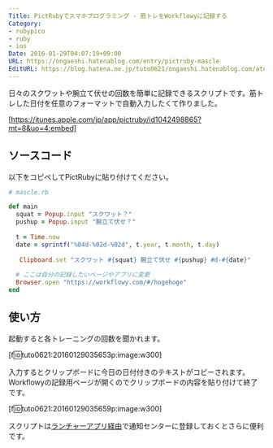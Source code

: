```yaml
---
Title: PictRubyでスマホプログラミング - 筋トレをWorkflowyに記録する
Category:
- rubypico
- ruby
- ios
Date: 2016-01-29T04:07:19+09:00
URL: https://ongaeshi.hatenablog.com/entry/pictruby-mascle
EditURL: https://blog.hatena.ne.jp/tuto0621/ongaeshi.hatenablog.com/atom/entry/6653586347154838479
---
```


日々のスクワットや腕立て伏せの回数を簡単に記録できるスクリプトです。筋トレした日付を任意のフォーマットで自動入力したくて作りました。

[https://itunes.apple.com/jp/app/pictruby/id1042498865?mt=8&uo=4:embed]

## ソースコード

以下をコピペしてPictRubyに貼り付けてください。

```ruby
# mascle.rb

def main
  squat = Popup.input "スクワット？"
  pushup = Popup.input "腕立て伏せ？"
  
  t = Time.now
  date = sprintf("%04d-%02d-%02d", t.year, t.month, t.day)
 
   Clipboard.set "スクワット #{squat} 腕立て伏せ #{pushup} #d-#{date}"
   
  # ここは自分の記録したいページやアプリに変更
  Browser.open "https://workflowy.com/#/hogehoge"
end
```

## 使い方
起動すると各トレーニングの回数を聞かれます。

[f:id:tuto0621:20160129035653p:image:w300]

入力するとクリップボードに今日の日付付きのテキストがコピーされます。Workflowyの記録用ページが開くのでクリップボードの内容を貼り付けて終了です。

[f:id:tuto0621:20160129035659p:image:w300]

スクリプトは[ランチャーアプリ経由](http://ongaeshi.hatenablog.com/entry/pictruby-0.3)で通知センターに登録しておくとさらに便利です。

